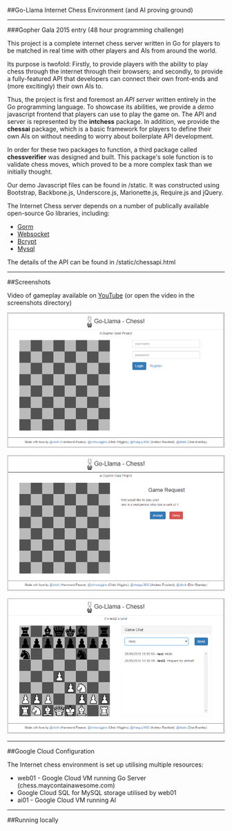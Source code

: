 ##Go-Llama Internet Chess Environment (and AI proving ground)
___


###Gopher Gala 2015 entry (48 hour programming challenge)

This project is a complete internet chess server written in Go for players to be matched in real time with other players and AIs from around the world.

Its purpose is twofold: Firstly, to provide players with the ability to play chess through the internet through their browsers; and secondly, to provide a fully-featured API that developers can connect their own front-ends and (more excitingly) their own AIs to.

Thus, the project is first and foremost an *API server* written entirely in the Go programming language. To showcase its abilities, we provide a *demo* javascript frontend that players can use to play the game on. The API and server is represented by the **intchess** package.
In addition, we provide the **chessai** package, which is a basic framework for players to define their own AIs on without needing to worry about boilerplate API development.

In order for these two packages to function, a third package called **chessverifier** was designed and built. This package's sole function is to validate chess moves, which proved to be a more complex task than we initially thought.

Our demo Javascript files can be found in /static. It was constructed using Bootstrap, Backbone.js, Underscore.js, Marionette.js, Require.js and jQuery.

The Internet Chess server depends on a number of publically available open-source Go libraries, including:

- [Gorm](http://github.com/jinzhu/gorm)
- [Websocket](http://code.google.com/p/websocket)
- [Bcrypt](http://code.google.com/p/go.crypto/bcrypt)
- [Mysql](http://github.com/go-sql-driver/mysql)


The details of the API can be found in /static/chessapi.html

___
##Screenshots

Video of gameplay available on [YouTube](http://youtu.be/CfuI1680Hmk) (or open the video in the screenshots directory)

![signin](screenshots/sign_in.png?raw=true)

![game_offer](screenshots/game_offer.png?raw=true)

![in_game](screenshots/in_game.png?raw=true)


___
##Google Cloud Configuration

The Internet chess environment is set up utilising multiple resources:

* web01 - Google Cloud VM running Go Server (chess.maycontainawesome.com)
* Google Cloud SQL for MySQL storage utilised by web01
* ai01 - Google Cloud VM running AI


___
##Running locally


